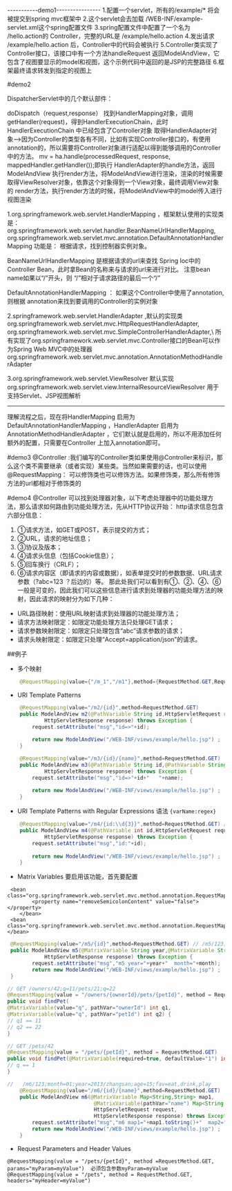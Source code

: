-----------demo1----------------
1.配置一个servlet，所有的/example/* 将会被提交到spring mvc框架中
2.这个servlet会去加载 /WEB-INF/example-servlet.xml这个spring配置文件
3.spring配置文件中配置了一个名为 /hello.action的 Controller，完整的URL是 /example/hello.action
4.发出请求 /example/hello.action 后，Controller中的代码会被执行
5.Controller类实现了Controller接口，该接口中有一个方法handleRequest 返回ModelAndView，它包含了视图要显示的model和视图，这个示例代码中返回的是JSP的完整路径
6.框架最终请求转发到指定的视图上

#demo2

DispatcherServlet中的几个默认部件：

doDispatch（request,response）
    找到HandlerMapping对象，调用getHandler(request)，得到HandlerExecutionChain，此时HandlerExecutionChain 中已经包含了Controller对象
	取得HandlerAdapter对象-->因为Controller的类型各有不同，比如有实现Controller接口的，有使用annotation的，所以需要将Controller对象进行适配以得到能够调用的Controller中的方法。
    mv = ha.handle(processedRequest, response, mappedHandler.getHandler());即执行	HandlerAdapter的handle方法，返回ModelAndView 
    执行render方法，将ModelAndView进行渲染，渲染的时候需要取得ViewResolver对象，依靠这个对象得到一个View对象，最终调用View对象的 render方法，执行render方法的时候，将ModelAndView中的model传入进行视图渲染
    

1.org.springframework.web.servlet.HandlerMapping ，框架默认使用的实现类是：
	org.springframework.web.servlet.handler.BeanNameUrlHandlerMapping,
	org.springframework.web.servlet.mvc.annotation.DefaultAnnotationHandlerMapping   功能是： 根据请求，找到控制器实例对象。

BeanNameUrlHandlerMapping 是根据请求的url来查找 Spring Ioc中的 Controller Bean，此时拿Bean的名称来与请求的url来进行对比。
注意bean name如果以“/”开头，则 “/”相对于请求路径的最后一个“/”

DefaultAnnotationHandlerMapping ： 如果这个Controller中使用了annotation,则根据 annotation来找到要调用的Controller的实例对象


2.springframework.web.servlet.HandlerAdapter ,默认的实现类
	org.springframework.web.servlet.mvc.HttpRequestHandlerAdapter,
	org.springframework.web.servlet.mvc.SimpleControllerHandlerAdapter,\ 所有实现了org.springframework.web.servlet.mvc.Controller接口的Bean可以作为Spring Web MVC中的处理器
	org.springframework.web.servlet.mvc.annotation.AnnotationMethodHandlerAdapter
	
3.org.springframework.web.servlet.ViewResolver 默认实现 
	org.springframework.web.servlet.view.InternalResourceViewResolver 用于支持Servlet、JSP视图解析

----------------------------------------------------------------------------------------------
理解流程之后，现在将HandlerMapping 启用为DefaultAnnotationHandlerMapping ，HandlerAdapter 启用为AnnotationMethodHandlerAdapter ，它们默认就是启用的，所以不用添加任何额外的配置，只需要在Controller
上加入annotation即可。


#demo3
@Controller :我们编写的Controller类如果使用@Controller来标识，那么这个类不需要继承（或者实现）某些类。当然如果需要的话，也可以使用
@RequestMapping： 可以修饰类也可以修饰方法。如果修饰类，那么所有修饰方法的url都相对于修饰类的


#demo4
@Controller 可以找到处理器对象，以下考虑处理器中的功能处理方法，那么请求如何路由到功能处理方法，先从HTTP协议开始：
http请求信息包含六部分信息：
1. ①请求方法，如GET或POST，表示提交的方式；
2. ②URL，请求的地址信息；
3. ③协议及版本；
4. ④请求头信息（包括Cookie信息）；
5. ⑤回车换行（CRLF）；
6. ⑥请求内容区（即请求的内容或数据），如表单提交时的参数数据、URL请求参数（?abc=123 ？后边的）等。
	那此处我们可以看到有①、②、④、⑥一般是可变的，因此我们可以这些信息进行请求到处理器的功能处理方法的映射，因此请求的映射分为如下几种：
* URL路径映射：使用URL映射请求到处理器的功能处理方法；
* 请求方法映射限定：如限定功能处理方法只处理GET请求；
* 请求参数映射限定：如限定只处理包含“abc”请求参数的请求；
* 请求头映射限定：如限定只处理“Accept=application/json”的请求。

##例子
* 多个映射
```java
	@RequestMapping(value={"/m_1","/m1"},method={RequestMethod.GET,RequestMethod.POST})
```
* URI Template Patterns
```java
	@RequestMapping(value="/m2/{id}",method=RequestMethod.GET)
	public ModelAndView m2(@PathVariable String id,HttpServletRequest request,
			HttpServletResponse response) throws Exception {
		request.setAttribute("msg","id=>"+id);
	
		return new ModelAndView("/WEB-INF/views/example/hello.jsp") ;
	}
```
```java
	@RequestMapping(value="/m3/{id}/{name}",method=RequestMethod.GET)
	public ModelAndView m3(@PathVariable String id,@PathVariable String name,HttpServletRequest request,
			HttpServletResponse response) throws Exception {
		request.setAttribute("msg","id=>"+id+"   "+name);
	
		return new ModelAndView("/WEB-INF/views/example/hello.jsp") ;
	}
```
* URI Template Patterns with Regular Expressions  语法 ``{varName:regex}`` 
```java
	@RequestMapping(value="/m4/{id:\\d{3}}",method=RequestMethod.GET) //id必须是3位数字,否则无法匹配出现404
	public ModelAndView m4(@PathVariable int id,HttpServletRequest request,
			HttpServletResponse response) throws Exception {
		request.setAttribute("msg","id:"+id);
	
		return new ModelAndView("/WEB-INF/views/example/hello.jsp") ;
	}
```
* Matrix Variables
要启用该功能，首先要配置
 
```
 <bean class="org.springframework.web.servlet.mvc.method.annotation.RequestMappingHandlerMapping">
		<property name="removeSemicolonContent" value="false"></property>
	</bean> 
 <bean class="org.springframework.web.servlet.mvc.method.annotation.RequestMappingHandlerAdapter"></bean>
```

```java
 @RequestMapping(value="/m5/{id}",method=RequestMethod.GET) // /m5/123;year=2013;month=02
 public ModelAndView m5(@MatrixVariable String year,@MatrixVariable String month, HttpServletRequest request,
			HttpServletResponse response) throws Exception {
		request.setAttribute("msg","m5 year="+year+"  month="+month);
		return new ModelAndView("/WEB-INF/views/example/hello.jsp") ;
 }
```

```java
// GET /owners/42;q=11/pets/21;q=22
@RequestMapping(value = "/owners/{ownerId}/pets/{petId}", method = RequestMethod.GET)
public void findPet(
@MatrixVariable(value="q", pathVar="ownerId") int q1,
@MatrixVariable(value="q", pathVar="petId") int q2) {
// q1 == 11
// q2 == 22
}
```

```java
// GET /pets/42
@RequestMapping(value = "/pets/{petId}", method = RequestMethod.GET)
public void findPet(@MatrixVariable(required=true, defaultValue="1") int q) {
// q == 1
}
```

```java
//   /m6/123;month=01;year=2013/zhangsan;age=15;fav=eat,drink,play
	@RequestMapping(value="/m6/{id}/{name}",method=RequestMethod.GET) 
	public ModelAndView m6(@MatrixVariable Map<String,String> map1,
							@MatrixVariable(pathVar="name") Map<String,String> map2,
							HttpServletRequest request,
							HttpServletResponse response) throws Exception {
		request.setAttribute("msg","m6 map1="+map1.toString()+"  map2="+map2.toString());
		return new ModelAndView("/WEB-INF/views/example/hello.jsp") ;
	}
```

* Request Parameters and Header Values

```
@RequestMapping(value = "/pets/{petId}", method =RequestMethod.GET, params="myParam=myValue")  必须包含参数myParam=myValue
@RequestMapping(value = "/pets", method = RequestMethod.GET, headers="myHeader=myValue")
```




 